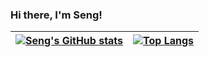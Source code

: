 ### Hi there, I'm Seng!

| [![Seng's GitHub stats](https://github-readme-stats.vercel.app/api?username=Seng3694&hide=contribs&hide_rank=true&theme=transparent&show_icons=true)](https://github.com/anuraghazra/github-readme-stats) | [![Top Langs](https://github-readme-stats.vercel.app/api/top-langs/?username=Seng3694&theme=transparent&show_icons=true&layout=compact&langs_count=8)](https://github.com/anuraghazra/github-readme-stats) |
| ------------- | ------------- |
